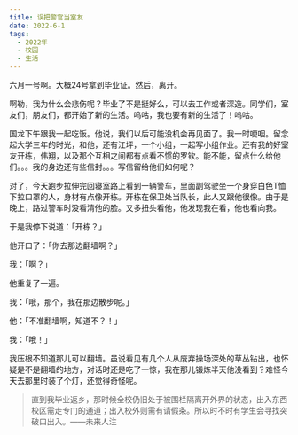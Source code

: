 ```yaml
---
title: 误把警官当室友
date: 2022-6-1
tags:
  - 2022年
  - 校园
  - 生活
---
```


六月一号啊。大概24号拿到毕业证。然后，离开。

啊勒，我为什么会悲伤呢？毕业了不是挺好么，可以去工作或者深造。同学们，室友们，朋友们，都开始了新的生活。呜咕，我也要有新的生活了！呜咕。

国龙下午跟我一起吃饭。他说，我们以后可能没机会再见面了。我一时哽咽。留念起大学三年的时光，和他，还有江坪，一个小组，一起写小组作业。还有我的好室友开栋，伟翔，以及那个互相之间都有点看不惯的罗钦。能不能，留点什么给他们。。。我的身边还有些信封。。。写信留给他们如何呢？

对了，今天跑步拉伸完回寝室路上看到一辆警车，里面副驾驶坐一个身穿白色T恤下拉口罩的人，身材有点像开栋。开栋在保卫处当队长，此人又跟他很像。由于是晚上，路过警车时没看清他的脸。又多扭头看他，他发现我在看，他也看向我。

于是我停下说道：「开栋？」

他开口了：「你去那边翻墙啊？」

我：「啊？」

他重复了一遍。

我：「哦，那个，我在那边散步呢。」

他：「不准翻墙啊，知道不？！」

我：「哦！」

我压根不知道那儿可以翻墙。虽说看见有几个人从废弃操场深处的草丛钻出，也怀疑是不是翻墙的地方，对话时还是吃了一惊，我在那儿锻炼半天他没看到？难怪今天去那里时装了个灯，还觉得奇怪呢。

> 直到我毕业返乡，那时候全校仍旧处于被围栏隔离开外界的状态，出入东西校区需走专门的通道；出入校外则需有请假条。所以时不时有学生会寻找突破口出入。——未来人注
